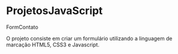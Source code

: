 # ProjetosJavaScript

FormContato

O projeto consiste em criar um formulário utilizando a linguagem de marcação HTML5, CSS3 e Javascript.

